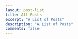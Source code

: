```yaml
---
layout: post-list
title: All Posts
excerpt: "A List of Posts"
description: "A List of Posts"
comments: false
---
```

